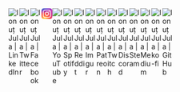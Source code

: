 <!-- ### Hi there 👋 -->
<a href="https://linkedin.com/in/ionutjula/">
  <img align="left" alt="Ionuț Jula | LinkedIn" width="22px" src="https://raw.githubusercontent.com/peterthehan/peterthehan/master/assets/linkedin.svg" />
</a>
<a href="https://twitter.com/ionutjula">
  <img align="left" alt="Ionuț Jula | Twitter" width="22px" src="https://raw.githubusercontent.com/peterthehan/peterthehan/master/assets/twitter.svg" />
</a>
<a href="https://facebook.com/ionutjula">
  <img align="left" alt="Ionuț Jula | Facebook" width="22px" src="https://raw.githubusercontent.com/peterthehan/peterthehan/master/assets/facebook.svg" />
</a>
<a href="https://instagram.com/ionutjula">
  <img align="left" alt="Ionuț Jula | Instagram" width="22px" src="https://raw.githubusercontent.com/ijula/ijula/master/assets/instagram.svg" />
</a>
<a href="https://youtube.com/ionutjula">
  <img align="left" alt="Ionuț Jula | YouTube" width="22px" src="https://raw.githubusercontent.com/peterthehan/peterthehan/master/assets/youtube.svg" />
</a>
<a href="https://open.spotify.com/user/qwum1i84p9m5eamn5ynpafl5k">
  <img align="left" alt="Ionuț Jula | Spotify" width="22px" src="https://raw.githubusercontent.com/peterthehan/peterthehan/master/assets/spotify.svg" />
</a>
<a href="https://www.reddit.com/user/fdd">
  <img align="left" alt="Ionuț Jula | Reddit" width="22px" src="https://raw.githubusercontent.com/peterthehan/peterthehan/master/assets/reddit.svg" />
</a>
<a href="https://imgur.com/user/fddfoo">
  <img align="left" alt="Ionuț Jula | Imgur" width="22px" src="https://raw.githubusercontent.com/peterthehan/peterthehan/master/assets/imgur.svg" />
</a>
<a href="https://www.patreon.com/ionutjula">
  <img align="left" alt="Ionuț Jula | Patreon" width="22px" src="https://raw.githubusercontent.com/peterthehan/peterthehan/master/assets/patreon.svg" />
</a>
<a href="https://www.twitch.tv/ionutjula">
  <img align="left" alt="Ionuț Jula | Twitch" width="22px" src="https://raw.githubusercontent.com/peterthehan/peterthehan/master/assets/twitch.svg" />
</a>
<a href="https://discord.com/users/fdd#9515">
  <img align="left" alt="Ionuț Jula | Discord" width="22px" src="https://raw.githubusercontent.com/peterthehan/peterthehan/master/assets/discord.svg" />
</a>
<a href="https://steamcommunity.com/id/fdd_">
  <img align="left" alt="Ionuț Jula | Steam" width="22px" src="https://raw.githubusercontent.com/peterthehan/peterthehan/master/assets/steam.svg" />
</a>
<a href="https://medium.com/@ionutjula">
  <img align="left" alt="Ionuț Jula | Medium" width="22px" src="https://raw.githubusercontent.com/peterthehan/peterthehan/master/assets/medium.svg" />
</a>
<a href="https://ko-fi.com/ionutjula">
  <img align="left" alt="Ionuț Jula | ko-fi" width="22px" src="https://raw.githubusercontent.com/peterthehan/peterthehan/master/assets/ko-fi.svg" />
</a>
<a href="https://github.com/fdd">
  <img align="left" alt="Ionuț Jula | GitHub" width="22px" src="https://raw.githubusercontent.com/peterthehan/peterthehan/master/assets/github.svg" />
</a>


<!--
<a href="https://PLACEHOLDER/">
  <img align="left" alt="Ionuț Jula | PLACEHOLDER" width="22px" src="https://raw.githubusercontent.com/peterthehan/peterthehan/master/assets/PLACEHOLDER.svg" />
</a>
-->


<br>

<!--
**ijula/ijula** is a ✨ _special_ ✨ repository because its `README.md` (this file) appears on your GitHub profile.

Here are some ideas to get you started:

- 🔭 I’m currently working on ...
- 🌱 I’m currently learning ...
- 👯 I’m looking to collaborate on ...
- 🤔 I’m looking for help with ...
- 💬 Ask me about ...
- 📫 How to reach me: ...
- 😄 Pronouns: ...
- ⚡ Fun fact: ...
-->

<!-- -- - eof. - -- -->
